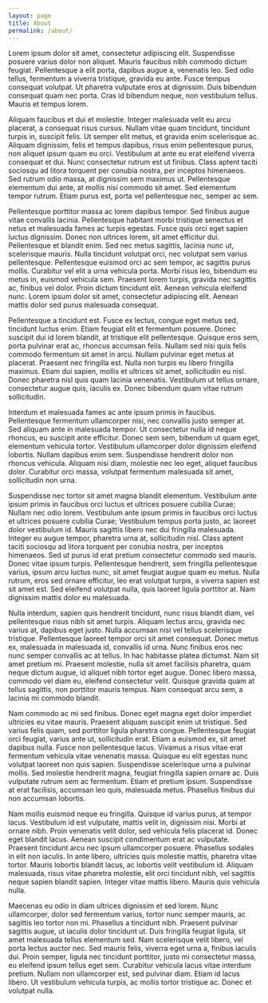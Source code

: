 ```yaml
---
layout: page
title: About
permalink: /about/
---
```


Lorem ipsum dolor sit amet, consectetur adipiscing elit. Suspendisse posuere varius dolor non aliquet. Mauris faucibus nibh commodo dictum feugiat. Pellentesque a elit porta, dapibus augue a, venenatis leo. Sed odio tellus, fermentum a viverra tristique, gravida eu ante. Fusce tempus consequat volutpat. Ut pharetra vulputate eros at dignissim. Duis bibendum consequat quam nec porta. Cras id bibendum neque, non vestibulum tellus. Mauris et tempus lorem.

Aliquam faucibus et dui et molestie. Integer malesuada velit eu arcu placerat, a consequat risus cursus. Nullam vitae quam tincidunt, tincidunt turpis in, suscipit felis. Ut semper elit metus, et gravida enim scelerisque ac. Aliquam dignissim, felis et tempus dapibus, risus enim pellentesque purus, non aliquet ipsum quam eu orci. Vestibulum at ante eu erat eleifend viverra consequat et dui. Nunc consectetur rutrum est ut finibus. Class aptent taciti sociosqu ad litora torquent per conubia nostra, per inceptos himenaeos. Sed rutrum odio massa, at dignissim sem maximus ut. Pellentesque elementum dui ante, at mollis nisi commodo sit amet. Sed elementum tempor rutrum. Etiam purus est, porta vel pellentesque nec, semper ac sem.

Pellentesque porttitor massa ac lorem dapibus tempor. Sed finibus augue vitae convallis lacinia. Pellentesque habitant morbi tristique senectus et netus et malesuada fames ac turpis egestas. Fusce quis orci eget sapien luctus dignissim. Donec non ultrices lorem, sit amet efficitur dui. Pellentesque et blandit enim. Sed nec metus sagittis, lacinia nunc ut, scelerisque mauris. Nulla tincidunt volutpat orci, nec volutpat sem varius pellentesque. Pellentesque euismod orci ac sem tempor, ac sagittis purus mollis. Curabitur vel elit a urna vehicula porta. Morbi risus leo, bibendum eu metus in, euismod vehicula sem. Praesent lorem turpis, gravida nec sagittis ac, finibus vel dolor. Proin dictum tincidunt elit. Aenean vehicula eleifend nunc. Lorem ipsum dolor sit amet, consectetur adipiscing elit. Aenean mattis dolor sed purus malesuada consequat.

Pellentesque a tincidunt est. Fusce ex lectus, congue eget metus sed, tincidunt luctus enim. Etiam feugiat elit et fermentum posuere. Donec suscipit dui id lorem blandit, at tristique elit pellentesque. Quisque eros sem, porta pulvinar erat ac, rhoncus accumsan felis. Nullam sed nisi quis felis commodo fermentum sit amet in arcu. Nullam pulvinar eget metus at placerat. Praesent nec fringilla est. Nulla non turpis eu libero fringilla maximus. Etiam dui sapien, mollis et ultrices sit amet, sollicitudin eu nisl. Donec pharetra nisl quis quam lacinia venenatis. Vestibulum ut tellus ornare, consectetur augue quis, iaculis ex. Donec bibendum quam vitae rutrum sollicitudin.

Interdum et malesuada fames ac ante ipsum primis in faucibus. Pellentesque fermentum ullamcorper nisi, nec convallis justo semper at. Sed aliquam ante in malesuada tempor. Ut consectetur nulla id neque rhoncus, eu suscipit ante efficitur. Donec sem sem, bibendum ut quam eget, elementum vehicula tortor. Vestibulum ullamcorper dolor dignissim eleifend lobortis. Nullam dapibus enim sem. Suspendisse hendrerit dolor non rhoncus vehicula. Aliquam nisi diam, molestie nec leo eget, aliquet faucibus dolor. Curabitur orci massa, volutpat fermentum malesuada sit amet, sollicitudin non urna.

Suspendisse nec tortor sit amet magna blandit elementum. Vestibulum ante ipsum primis in faucibus orci luctus et ultrices posuere cubilia Curae; Nullam nec odio lorem. Vestibulum ante ipsum primis in faucibus orci luctus et ultrices posuere cubilia Curae; Vestibulum tempus porta justo, ac laoreet dolor vestibulum id. Mauris sagittis libero nec dui fringilla malesuada. Integer eu augue tempor, pharetra urna at, sollicitudin nisl. Class aptent taciti sociosqu ad litora torquent per conubia nostra, per inceptos himenaeos. Sed ut purus id erat pretium consectetur commodo sed mauris. Donec vitae ipsum turpis. Pellentesque hendrerit, sem fringilla pellentesque varius, ipsum arcu luctus nunc, sit amet feugiat augue quam eu metus. Nulla rutrum, eros sed ornare efficitur, leo erat volutpat turpis, a viverra sapien est sit amet est. Sed eleifend volutpat nulla, quis laoreet ligula porttitor at. Nam dignissim mattis dolor eu malesuada.

Nulla interdum, sapien quis hendrerit tincidunt, nunc risus blandit diam, vel pellentesque risus nibh sit amet turpis. Aliquam lectus arcu, gravida nec varius at, dapibus eget justo. Nulla accumsan nisi vel tellus scelerisque tristique. Pellentesque laoreet tempor orci sit amet consequat. Donec metus ex, malesuada in malesuada id, convallis id urna. Nunc finibus eros nec nunc semper convallis ac at tellus. In hac habitasse platea dictumst. Nam sit amet pretium mi. Praesent molestie, nulla sit amet facilisis pharetra, quam neque dictum augue, id aliquet nibh tortor eget augue. Donec libero massa, commodo vel diam eu, eleifend consectetur velit. Quisque gravida quam at tellus sagittis, non porttitor mauris tempus. Nam consequat arcu sem, a lacinia mi commodo blandit.

Nam commodo ac mi sed finibus. Donec eget magna eget dolor imperdiet ultricies eu vitae mauris. Praesent aliquam suscipit enim ut tristique. Sed varius felis quam, sed porttitor ligula pharetra congue. Pellentesque feugiat orci feugiat, varius ante ut, sollicitudin erat. Etiam a euismod ex, sit amet dapibus nulla. Fusce non pellentesque lacus. Vivamus a risus vitae erat fermentum vehicula vitae venenatis massa. Quisque eu elit egestas nunc volutpat laoreet non quis sapien. Suspendisse scelerisque urna a pulvinar mollis. Sed molestie hendrerit magna, feugiat fringilla sapien ornare ac. Duis vulputate rutrum sem ac fermentum. Etiam et pretium ipsum. Suspendisse at erat facilisis, accumsan leo quis, malesuada metus. Phasellus finibus dui non accumsan lobortis.

Nam mollis euismod neque eu fringilla. Quisque id varius purus, at tempor lacus. Vestibulum id est vulputate, mattis velit in, dignissim nisi. Morbi at ornare nibh. Proin venenatis velit dolor, sed vehicula felis placerat id. Donec eget blandit lacus. Aenean suscipit condimentum erat ac vulputate. Praesent tincidunt arcu nec ipsum ullamcorper posuere. Phasellus sodales in elit non iaculis. In ante libero, ultricies quis molestie mattis, pharetra vitae tortor. Mauris lobortis blandit lacus, ac lobortis velit vestibulum id. Aliquam malesuada, risus vitae pharetra molestie, elit orci tincidunt nibh, vel sagittis neque sapien blandit sapien. Integer vitae mattis libero. Mauris quis vehicula nulla.

Maecenas eu odio in diam ultrices dignissim et sed lorem. Nunc ullamcorper, dolor sed fermentum varius, tortor nunc semper mauris, ac sagittis leo tortor non mi. Phasellus a tincidunt nibh. Praesent pulvinar sagittis augue, ut iaculis dolor tincidunt ut. Duis fringilla feugiat ligula, sit amet malesuada tellus elementum sed. Nam scelerisque velit libero, vel porta lectus auctor nec. Sed mauris felis, viverra eget urna a, finibus iaculis dui. Proin semper, ligula nec tincidunt porttitor, justo mi consectetur massa, eu eleifend ipsum tellus eget sem. Curabitur vehicula lacus vitae interdum pretium. Nullam non ullamcorper est, sed pulvinar diam. Etiam id lacus libero. Ut vestibulum vehicula turpis, ac mollis tortor tristique ac. Donec et volutpat nulla.
